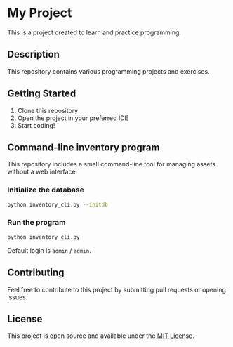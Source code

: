 # My Project

This is a project created to learn and practice programming.

## Description
This repository contains various programming projects and exercises.

## Getting Started
1. Clone this repository
2. Open the project in your preferred IDE
3. Start coding!

## Command-line inventory program
This repository includes a small command-line tool for managing assets without a web interface.

### Initialize the database
```bash
python inventory_cli.py --initdb
```

### Run the program
```bash
python inventory_cli.py
```
Default login is `admin` / `admin`.

## Contributing
Feel free to contribute to this project by submitting pull requests or opening issues.

## License
This project is open source and available under the [MIT License](LICENSE).
